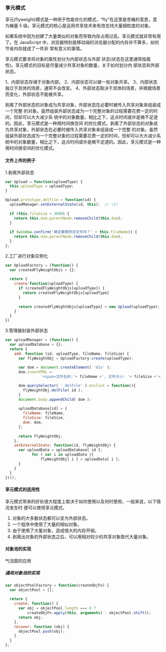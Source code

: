 ### 享元模式

享元(flyweight)模式是一种用于性能优化的模式，“fly”在这里是苍蝇的意思，意为蝇量 5 级。享元模式的核心是运用共享技术来有效支持大量细粒度的对象。

如果系统中因为创建了大量类似的对象而导致内存占用过高，享元模式就非常有用了。在 JavaScript 中，浏览器特别是移动端的浏览器分配的内存并不算多，如何节省内存就成了一件非 常有意义的事情。

享元模式要求将对象的属性划分为内部状态与外部 状态(状态在这里通常指属性)。享元模式的目标是尽量减少共享对象的数量，关于如何划分内 部状态和外部状态。

1、内部状态存储于对象内部。
2、内部状态可以被一些对象共享。
3、内部状态独立于具体的场景，通常不会改变。
4、外部状态取决于具体的场景，并根据场景而变化，外部状态不能被共享。

剥离了外部状态的对象成为共享对象，外部状态在必要时被传入共享对象来组装成一个完整 的对象。虽然组装外部状态成为一个完整对象的过程需要花费一定的时间，但却可以大大减少系 统中的对象数量，相比之下，这点时间或许是微不足道的。因此，享元模式是一种用时间换空间 的优化模式。剥离了外部状态的对象成为共享对象，外部状态在必要时被传入共享对象来组装成一个完整 的对象。虽然组装外部状态成为一个完整对象的过程需要花费一定的时间，但却可以大大减少系 统中的对象数量，相比之下，这点时间或许是微不足道的。因此，享元模式是一种用时间换空间的优化模式。

#### 文件上传的例子

1.剥离外部状态

```javascript
var Upload = function(uploadType) {
  this.uploadType = uploadType;
}

Upload.prototype.delFile = function(id) {
  uploadManager.setExternalState(id, this);  // (1)
  
  if (this.fileSize < 3000) {
    return this.dom.parentNode.removeChild(this.dom);
  }
  
  if (window.confirm('确定要删除该文件吗？' + this.fileName)) {
    return this.dom.parentNode.removeChild(this.dom);
  }
};
```

2.工厂进行对象实例化

```javascript
var UploadFactory = (function() {
  var createdFlyWeightObjs = {};
  
  return {
    create:function(uploadType) {
      if (createdFlyWeightObjs[uploadType]) {
        return createdFlyWeightObjs[uploadType]
      }
      
      return createdFlyWightObjs[uploadType] = new Upload(uploadType);
    }
  }
})
```

3.管理器封装外部状态

```javascript
var uploadManager = (function() {
  var uploadDatabase = {};
  return {
    add: function (id, uploadType, fileName, fileSize) {
      var flyWeightObj = UploadFactory.create(uploadType);
      
      var dom = document.createElement( 'div' ); 
      dom.innerHTML =
				'<span>文件名称:'+ fileName +', 文件大小: '+ fileSize +'</span>' + '<button class="delFile">删除</button>';

      dom.querySelector( '.delFile' ).onclick = function(){ 
        flyWeightObj.delFile( id );
      }
      document.body.appendChild( dom );
      
      uploadDatabase[id] = {
        fileName: fileName,
        fileSize: fileSize,
        dom: dom,
      };
      
      return flyWeightObj;
    },
    setExternalState: function(id, flyWeightObj) {
      var uploadData = uploadDatabase[ id ];
			for ( var i in uploadData ){
				flyWeightObj[ i ] = uploadData[ i ]; 
      }
    }
  }
})();
```

#### 享元模式的适用性

享元模式带来的好处很大程度上取决于如何使用以及何时使用，一般来说，以下情况发生时 便可以使用享元模式。

1. 对象的大多数状态都可以变为外部状态。
2. 一个程序中使用了大量的相似对象。
3. 由于使用了大量对象，造成很大的内存开销。
4. 剥离出对象的外部状态之后，可以用相对较少的共享对象取代大量对象。

#### 对象池的实现

气泡窗的应用

##### 通用对象池的实现

```javascript
var objectPoolFactory = function(createObjFn) {
  var objectPool = [];
  
  return {
    create: function() {
      var obj = objectPool.length === 0 ?
          createObjFn.apply(this, arguments) : objectPool.shift();
      return obj;
    },
    recover: function (obj) {
      objectPool.push(obj);
    }
  }
};
```

